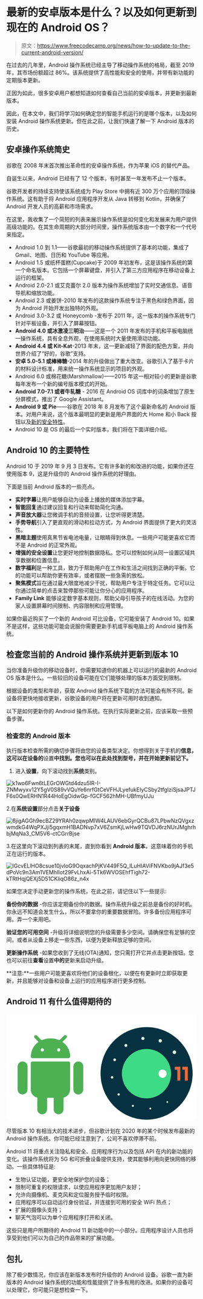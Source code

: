 # 最新的安卓版本是什么？以及如何更新到现在的 Android OS？

> 原文：<https://www.freecodecamp.org/news/how-to-update-to-the-current-android-version/>

在过去的几年里，Android 操作系统已经主导了移动操作系统的格局，截至 2019 年，其市场份额超过 86%。该系统提供了高性能和安全的使用，并带有新功能的定期版本更新。

正因为如此，很多安卓用户都想知道如何查看自己当前的安卓版本，并更新到最新版本。

因此，在本文中，我们将学习如何确定您的智能手机运行的是哪个版本，以及如何安装 Android 操作系统更新。但在此之前，让我们快速了解一下 Android 版本的历史。

## **安卓操作系统简史**

谷歌在 2008 年末首次推出革命性的安卓操作系统，作为苹果 iOS 的替代产品。

自诞生以来，Android 已经有了 12 个版本，有时甚至一年发布不止一个版本。

谷歌开发者的持续支持使该系统成为 Play Store 中拥有近 300 万个应用的顶级操作系统。这有助于将 Android 应用程序开发从 Java 转移到 Kotlin，并确保了 Android 开发人员的高薪和市场需求。

在这里，我收集了一个简短的列表来展示操作系统是如何变化和发展来为用户提供高级功能的。在其生命周期的大部分时间里，操作系统版本由一个数字和一个代号来指定。

*   Android 1.0 到 1.1——谷歌最初的移动操作系统提供了基本的功能，集成了 Gmail、地图、日历和 YouTube 等应用。
*   Android 1.5 或纸杯蛋糕(Cupcake)于 2009 年初发布，这是该操作系统的第一个命名版本。它包括一个屏幕键盘，并引入了第三方应用程序在移动设备上运行的框架。
*   Android 2.0-2.1 或艾克蕾尔 2.0 版本为操作系统增加了实时交通信息、语音导航和缩放功能。
*   Android 2.3 或姜饼-2010 年发布的这款操作系统专注于黑色和绿色界面，因为 Android 开始开发出独特的外观。
*   Android 3.0-3.2 或 Honeycomb -发布于 2011 年，这一版本的操作系统专门针对平板设备，并引入了屏幕按钮。
*   **Android 4.0 或冰激凌三明治**——这是一个 2011 年发布的手机和平板电脑统一操作系统，具有全息外观，在使用系统时大量使用滑动功能。
*   **Android 4.4 或 Kit-Kat**-2013 年末，这一更新减轻了界面的配色方案，并向世界介绍了“好的，谷歌”支持。
*   **安卓 5.0-5.1 或棒棒糖**-2014 年的升级做出了重大改变。谷歌引入了基于卡片的材料设计标准，用来统一操作系统显示的项目的外观。
*   Android 6.0 或棉花糖(Marshmallow)——2015 年这一相对较小的更新是谷歌每年发布一个新的编号版本模式的开始。
*   **Android 7.0-7.1 或者牛轧糖** - 2016 在 Android OS 词库中的词条增加了原生分屏模式，推出了 Google Assistant。
*   **Android 9 或 Pie**——谷歌在 2018 年 8 月发布了这个最新命名的 Android 版本。对用户来说，这个版本最明显的更新是用户界面的大 Home 和小 Back 按钮以及[新的安全特性](https://www.freecodecamp.org/news/the-new-security-features-in-android-pie-and-why-im-excited-about-them-4a2f45be61fe/)。
*   Android 10 是 OS 的最后一个实时版本，我们将在下面详细介绍。

## **Android 10 的主要特性**

Android 10 于 2019 年 9 月 3 日发布。它有许多新的和改进的功能，如果你还在使用版本 9，这是升级你的 Android 操作系统的好理由。

下面是当前 Android 版本的一些亮点。

*   **实时字幕**让用户能够自动为设备上播放的媒体添加字幕。
*   **智能回复**通过建议回复和行动来帮助简化沟通。
*   **声音放大器**让您微调手机的音频设置，让您听得更清楚。
*   **手势导航**引入了更直观的滑动和拉动方式，为 Android 界面提供了更大的灵活性。
*   **黑暗主题**使用真黑节省电池电量，让眼睛得到休息。一些用户可能更喜欢它而不是 Android 的正常外观。
*   **增强的安全设置**让您更好地控制数据隐私。您可以控制如何从同一设置区域共享数据和位置信息。
*   **数字福利**是一种工具，致力于帮助用户在工作和生活之间找到正确的平衡。它的功能可以帮助你更有效率，或者摆脱一些急需的放松。
*   **聚焦模式**旨在通过最大限度地减少干扰，帮助用户专注于特定任务。它可以让你通过简单的点击来暂停那些可能让你分心的应用程序。
*   **Family Link** 能够设定数字基本规则，帮助父母引导孩子的在线活动。为您的家人设置屏幕时间限制、内容限制和应用管理。

如果你最近购买了一个新的 Android 可比设备，它可能安装了 Android 10。如果不是这样，这些功能可能会说服你需要更新手机或平板电脑上的 Android 操作系统。

## **检查您当前的 Android 操作系统并更新到版本 10**

当你准备升级你的移动设备时，你需要知道你的机器上可以运行的最新的 Android OS 版本是什么。一些较旧的设备可能在它们能够处理的版本方面受到限制。

根据设备的类型和年龄，获取 Android 操作系统下载的方法可能会有所不同。新设备将更快地接收更新，谷歌设备的用户将在更新可用时收到通知。

以下是如何更新你的 Android 操作系统。在执行实际更新之前，应该采取一些预备步骤。

### 检查您的 Android 版本

执行版本检查所需的确切步骤将由您的设备类型决定。你想得到关于手机的**信息，这可以在设备的**设置**中找到。您也可以在此处找到型号，并在开始更新前记下。**

1.  进入**设置**，向下滚动找到**系统**类别。

![k1wo6Fwn6tLEGrOWGtd4dzu5IR-I-ZNMwyxv12Y5gV0S89vVQuYe6nrfGtCeVFHJLyefukEIyCSby2tfgIziSjsaJPTJF6s0QwERHN1R44HoEgOidwGp-fGCF562hMH-UBfmyUJu](img/db160fad5b40cd605cfc548424936193.png)

2.在**系统设置**部分点击**关于设备**

![6jigAGGh9ecBZ29YRAh0zqwpMIW4LAUV6ebGyrQCBu87LPbwNzQVgxzwmdkG4WqPXJji5gqxmH1BADNvp7xV6ZsmKjLwHw9TQVDJ6rzNUrJMghrhbjMqNa3_CM5V6-ctCGrrBjse](img/01e463ff3297cd79d814e239e00afa88.png)

3.在这里向下滚动到列表的末尾，直到你看到 **Android 版本**，这意味着你的手机正在运行的版本。

![IGcvELlHO8csue10jvloG9OqxachPjKV449F5Q_ILuHIAViFNVKbo9jAJf3e5dPoVc9n3Am1VEMhIIot29FvLhxAi-5Tk6WVOSEhfTigh72-kTRtHqjQEXj5D51CKliqO86z_n4x](img/f7d7257d56d356dbbedb331073d9099b.png)

如果您决定手动更新您的操作系统，在此之前，请记住以下一些提示:

**备份你的数据** -你应该定期备份你的数据。操作系统升级之前总是备份的好时机。你永远不知道会发生什么，所以不要拿你的重要数据冒险。许多备份应用程序可用。弄一个来用吧。

**验证您的可用空间** -升级将详细说明您的升级需要多少空间。请确保您有足够的空间，或者从设备上移走一些东西，以便为更新释放足够的空间。

**更新操作系统** -如果您收到了无线(OTA)通知，您只需打开它并点击更新按钮。您也可以前往**查看**设置**中的**更新来启动升级。

**注意:**一些用户可能更喜欢将他们的设备根化，以便在有更新时立即获取更新，并且能够对设备和设备上运行的应用程序进行更多控制。

## **Android 11 有什么值得期待的**

![android11-preview](img/a28d4652b13a696b5bc2b631295a6343.png)

尽管版本 10 有相当大的技术进步，但谷歌计划在 2020 年的某个时候发布最新的 Android 操作系统。你可能已经注意到了，公司不喜欢停滞不前。

Android 11 将重点关注隐私和安全、应用程序行为以及包括 API 在内的新功能的变化。该操作系统将为 5G 和可折叠设备提供支持，使其能够利用向更快网络的移动。一些具体特征是:

*   生物认证功能，更安全地保护您的设备；
*   限制可重复的权限请求，以使应用程序更加用户友好；
*   允许向摄像机、麦克风和定位服务授予临时权限。
*   应用程序可以自动运行身份验证，并连接到可用的安全 WiFi 热点；
*   扩展的摄像头支持；
*   聊天气泡可以为单个应用程序打开和关闭。

这些只是用户所期待的 Android 11 新功能中的一小部分。应用程序设计人员也将享受到他们可以为自己的作品带来的扩展功能。

## 包扎

除了极少数情况，你应该在新版本发布时升级你的 Android 设备。谷歌一直为新版本的 Android 操作系统的功能和性能提供了许多有用的改进。如果你的设备可以处理它，你可能只是想检查一下。